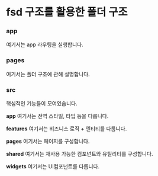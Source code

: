 # fsd 구조를 활용한 폴더 구조

### app

여기서는 app 라우팅을 실행합니다.

### pages

여기서는 폴더 구조에 관해 설명합니다.

### src

핵심적인 기능들이 모여있습니다.

**app**
여기서는 전역 스타일, 타입 등을 다룹니다.

**features**
여기서는 비즈니스 로직 + 엔티티를 다룹니다.

**pages**
여기서는 페이지를 구성합니다.

**shared**
여기서는 재사용 가능한 컴포넌트와 유틸리티를 구성합니다.

**widgets**
여기서는 UI컴포넌트를 다룹니다.
